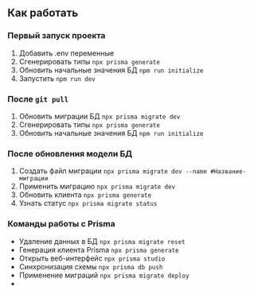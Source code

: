 
## Как работать

### Первый запуск проекта
1. Добавить .env переменные
2. Сгенерировать типы `npx prisma generate`
3. Обновить начальные значения БД `npm run initialize`
4. Запустить `npm run dev`

### После `git pull`
1. Обновить миграции БД `npx prisma migrate dev`
2. Сгенерировать типы `npx prisma generate`
3. Обновить начальные значения БД `npm run initialize`

### После обновления модели БД
1. Создать файл миграции `npx prisma migrate dev --name #Название-миграции`
2. Применить миграцию `npx prisma migrate dev`
3. Обновить клиента `npx prisma generate`
4. Узнать статус `npx prisma migrate status`


### Команды работы с Prisma
* Удаление данных в БД `npx prisma migrate reset`
* Генерация клиента Prisma `npx prisma generate`
* Открыть веб-интерфейс `npx prisma studio`
* Синхронизация схемы `npx prisma db push`
* Применение миграций `npx prisma migrate deploy`
* 




